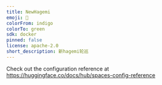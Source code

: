 ```yaml
---
title: NewHagemi
emoji: 🏃
colorFrom: indigo
colorTo: green
sdk: docker
pinned: false
license: apache-2.0
short_description: 新hagemi轮巡
---
```


Check out the configuration reference at https://huggingface.co/docs/hub/spaces-config-reference
